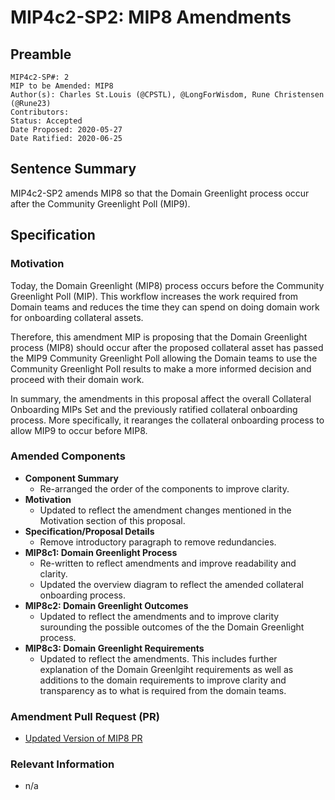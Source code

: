 # MIP4c2-SP2: MIP8 Amendments

## Preamble

```
MIP4c2-SP#: 2
MIP to be Amended: MIP8
Author(s): Charles St.Louis (@CPSTL), @LongForWisdom, Rune Christensen (@Rune23)
Contributors:
Status: Accepted
Date Proposed: 2020-05-27
Date Ratified: 2020-06-25
```

## Sentence Summary
MIP4c2-SP2 amends MIP8 so that the Domain Greenlight process occur after the Community Greenlight Poll (MIP9).

## Specification

### Motivation

Today, the Domain Greenlight (MIP8) process occurs before the Community Greenlight Poll (MIP). This workflow increases the work required from Domain teams and reduces the time they can spend on doing domain work for onboarding collateral assets.

Therefore, this amendment MIP is proposing that the Domain Greenlight process (MIP8) should occur after the proposed collateral asset has passed the MIP9 Community Greenlight Poll allowing the Domain teams to use the Community Greenlight Poll results to make a more informed decision and proceed with their domain work. 

In summary, the amendments in this proposal affect the overall Collateral Onboarding MIPs Set and the previously ratified collateral onboarding process. More specifically, it rearanges the collateral onboarding process to allow MIP9 to occur before MIP8. 

### Amended Components

- **Component Summary**
    - Re-arranged the order of the components to improve clarity. 
- **Motivation** 
    - Updated to reflect the amendment changes mentioned in the Motivation section of this proposal. 
- **Specification/Proposal Details**
    - Remove introductory paragraph to remove redundancies. 
- **MIP8c1: Domain Greenlight Process**
    - Re-written to reflect amendments and improve readability and clarity. 
    - Updated the overview diagram to reflect the amended collateral onboarding process. 
- **MIP8c2: Domain Greenlight Outcomes**
    - Updated to reflect the amendments and to improve clarity surounding the possible outcomes of the the Domain Greenlight process. 
- **MIP8c3: Domain Greenlight Requirements**
    - Updated to reflect the amendments. This includes further explanation of the Domain Greenlgiht requirements as well as additions to the domain requirements to improve clarity and transparency as to what is required from the domain teams. 


### Amendment Pull Request (PR)

- [Updated Version of MIP8 PR](https://github.com/makerdao/mips/pull/40)

### Relevant Information

- n/a 

